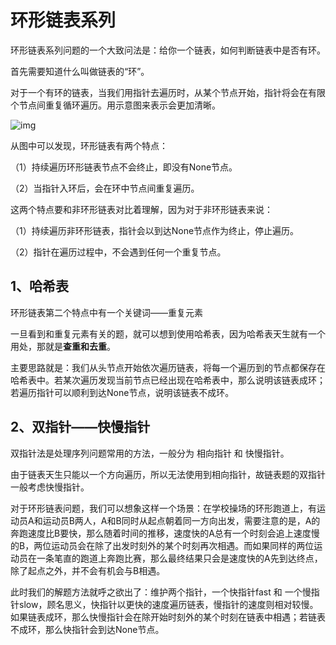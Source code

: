 # 环形链表系列

环形链表系列问题的一个大致问法是：给你一个链表，如何判断链表中是否有环。



首先需要知道什么叫做链表的“环”。

对于一个有环的链表，当我们用指针去遍历时，从某个节点开始，指针将会在有限个节点间重复循环遍历。用示意图来表示会更加清晰。

![img](https://cdn.nlark.com/yuque/0/2021/png/21587164/1620804438329-fac20ebf-493c-48ae-83b4-57210105e5c9.png)

从图中可以发现，环形链表有两个特点：

（1）持续遍历环形链表节点不会终止，即没有None节点。

（2）当指针入环后，会在环中节点间重复遍历。



这两个特点要和非环形链表对比着理解，因为对于非环形链表来说：

（1）持续遍历非环形链表，指针会以到达None节点作为终止，停止遍历。

（2）指针在遍历过程中，不会遇到任何一个重复节点。



## 1、哈希表



环形链表第二个特点中有一个关键词——重复元素



一旦看到和重复元素有关的题，就可以想到使用哈希表，因为哈希表天生就有一个用处，那就是**查重和去重**。



主要思路就是：我们从头节点开始依次遍历链表，将每一个遍历到的节点都保存在哈希表中。若某次遍历发现当前节点已经出现在哈希表中，那么说明该链表成环；若遍历指针可以顺利到达None节点，说明该链表不成环。



## 2、双指针——快慢指针



双指针法是处理序列问题常用的方法，一般分为 相向指针 和 快慢指针。



由于链表天生只能以一个方向遍历，所以无法使用到相向指针，故链表题的双指针一般考虑快慢指针。



对于环形链表问题，我们可以想象这样一个场景：在学校操场的环形跑道上，有运动员A和运动员B两人，A和B同时从起点朝着同一方向出发，需要注意的是，A的奔跑速度比B要快，那么随着时间的推移，速度快的A总有一个时刻会追上速度慢的B，两位运动员会在除了出发时刻外的某个时刻再次相遇。而如果同样的两位运动员在一条笔直的跑道上奔跑比赛，那么最终结果只会是速度快的A先到达终点，除了起点之外，并不会有机会与B相遇。



此时我们的解题方法就呼之欲出了：维护两个指针，一个快指针fast 和 一个慢指针slow，顾名思义，快指针以更快的速度遍历链表，慢指针的速度则相对较慢。如果链表成环，那么快慢指针会在除开始时刻外的某个时刻在链表中相遇；若链表不成环，那么快指针会到达None节点。

